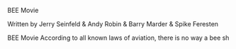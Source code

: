 BEE Movie

Written by Jerry Seinfeld & Andy Robin & Barry Marder & Spike Feresten


BEE Movie
According to all known laws of aviation, there is no way a bee sh